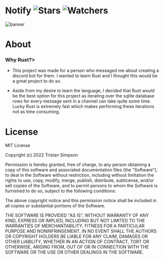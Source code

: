 # Notify ![Stars](https://img.shields.io/github/stars/realTristan/Notify?color=brightgreen) ![Watchers](https://img.shields.io/github/watchers/realTristan/Notify?label=Watchers)
![banner](https://user-images.githubusercontent.com/75189508/190282954-aecd8cb4-d076-4132-8535-dee24221e689.png)

# About
<h3>Why Rust?></h3>

- This project was made for a person who messaged me about creating a discord bot for them. I wanted to learn Rust and I thought this would be a great project to do so.

- Aside from my desire to learn the language, I decided that Rust would be the best option for this project as iterating over the sqlite database rows for every message sent in a channel can take quite some time. Lucky Rust is extremely fast which makes
performing these iterations not as time consuming.

# License
MIT License

Copyright (c) 2022 Tristan Simpson

Permission is hereby granted, free of charge, to any person obtaining a copy of this software and associated documentation files (the "Software"), to deal in the Software without restriction, including without limitation the rights to use, copy, modify, merge, publish, distribute, sublicense, and/or sell copies of the Software, and to permit persons to whom the Software is furnished to do so, subject to the following conditions:

The above copyright notice and this permission notice shall be included in all copies or substantial portions of the Software.

THE SOFTWARE IS PROVIDED "AS IS", WITHOUT WARRANTY OF ANY KIND, EXPRESS OR IMPLIED, INCLUDING BUT NOT LIMITED TO THE WARRANTIES OF MERCHANTABILITY, FITNESS FOR A PARTICULAR PURPOSE AND NONINFRINGEMENT. IN NO EVENT SHALL THE AUTHORS OR COPYRIGHT HOLDERS BE LIABLE FOR ANY CLAIM, DAMAGES OR OTHER LIABILITY, WHETHER IN AN ACTION OF CONTRACT, TORT OR OTHERWISE, ARISING FROM, OUT OF OR IN CONNECTION WITH THE SOFTWARE OR THE USE OR OTHER DEALINGS IN THE SOFTWARE.
